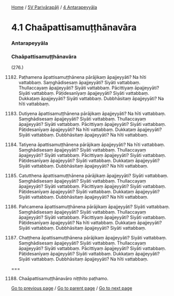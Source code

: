 
[Home](/) / [5V Parivārapāḷi](/tipitaka/5V.md) / [4 Antarapeyyāla](/tipitaka/5V/4.md)

# 4.1 Chaāpattisamuṭṭhānavāra

### Antarapeyyāla

### Chaāpattisamuṭṭhānavāra

(276.)

1182. Paṭhamena āpattisamuṭṭhānena pārājikaṃ āpajjeyyāti? Na hīti vattabbaṃ. Saṃghādisesaṃ āpajjeyyāti? Siyāti vattabbaṃ. Thullaccayaṃ āpajjeyyāti? Siyāti vattabbaṃ. Pācittiyaṃ āpajjeyyāti? Siyāti vattabbaṃ. Pāṭidesanīyaṃ āpajjeyyāti? Siyāti vattabbaṃ. Dukkaṭaṃ āpajjeyyāti? Siyāti vattabbaṃ. Dubbhāsitaṃ āpajjeyyāti? Na hīti vattabbaṃ.

1183. Dutiyena āpattisamuṭṭhānena pārājikaṃ āpajjeyyāti? Na hīti vattabbaṃ. Saṃghādisesaṃ āpajjeyyāti? Siyāti vattabbaṃ. Thullaccayaṃ āpajjeyyāti? Siyāti vattabbaṃ. Pācittiyaṃ āpajjeyyāti? Siyāti vattabbaṃ. Pāṭidesanīyaṃ āpajjeyyāti? Na hīti vattabbaṃ. Dukkaṭaṃ āpajjeyyāti? Siyāti vattabbaṃ. Dubbhāsitaṃ āpajjeyyāti? Na hīti vattabbaṃ.

1184. Tatiyena āpattisamuṭṭhānena pārājikaṃ āpajjeyyāti? Na hīti vattabbaṃ. Saṃghādisesaṃ āpajjeyyāti? Siyāti vattabbaṃ. Thullaccayaṃ āpajjeyyāti? Siyāti vattabbaṃ. Pācittiyaṃ āpajjeyyāti? Siyāti vattabbaṃ. Pāṭidesanīyaṃ āpajjeyyāti? Siyāti vattabbaṃ. Dukkaṭaṃ āpajjeyyāti? Siyāti vattabbaṃ. Dubbhāsitaṃ āpajjeyyāti? Na hīti vattabbaṃ.

1185. Catutthena āpattisamuṭṭhānena pārājikaṃ āpajjeyyāti? Siyāti vattabbaṃ. Saṃghādisesaṃ āpajjeyyāti? Siyāti vattabbaṃ. Thullaccayaṃ āpajjeyyāti? Siyāti vattabbaṃ. Pācittiyaṃ āpajjeyyāti? Siyāti vattabbaṃ. Pāṭidesanīyaṃ āpajjeyyāti? Siyāti vattabbaṃ. Dukkaṭaṃ āpajjeyyāti? Siyāti vattabbaṃ. Dubbhāsitaṃ āpajjeyyāti? Na hīti vattabbaṃ.

1186. Pañcamena āpattisamuṭṭhānena pārājikaṃ āpajjeyyāti? Siyāti vattabbaṃ. Saṃghādisesaṃ āpajjeyyāti? Siyāti vattabbaṃ. Thullaccayaṃ āpajjeyyāti? Siyāti vattabbaṃ. Pācittiyaṃ āpajjeyyāti? Siyāti vattabbaṃ. Pāṭidesanīyaṃ āpajjeyyāti? Na hīti vattabbaṃ. Dukkaṭaṃ āpajjeyyāti? Siyāti vattabbaṃ. Dubbhāsitaṃ āpajjeyyāti? Siyāti vattabbaṃ.

1187. Chaṭṭhena āpattisamuṭṭhānena pārājikaṃ āpajjeyyāti? Siyāti vattabbaṃ. Saṃghādisesaṃ āpajjeyyāti? Siyāti vattabbaṃ. Thullaccayaṃ āpajjeyyāti? Siyāti vattabbaṃ. Pācittiyaṃ āpajjeyyāti? Siyāti vattabbaṃ. Pāṭidesanīyaṃ āpajjeyyāti? Siyāti vattabbaṃ. Dukkaṭaṃ āpajjeyyāti? Siyāti vattabbaṃ. Dubbhāsitaṃ āpajjeyyāti? Na hīti vattabbaṃ.

===

1188. Chaāpattisamuṭṭhānavāro niṭṭhito paṭhamo.



[Go to previous page](/tipitaka/5V/4/Katipucchavara.md) / [Go to parent page](/tipitaka/5V/4.md) / [Go to next page](/tipitaka/5V/4/4.2.md)


